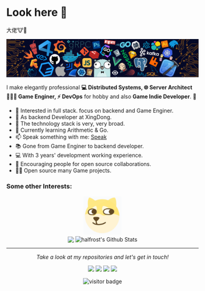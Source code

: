 # Look here 👋   
大佬:cow::beer:   

![](https://github.com/AstralAngels/AstralAngels/blob/master/icons/header_.png)

I make elegantly professional **💻 Distributed Systems, 🌐 Server Architect 👨🏻‍💻 Game Enginer, ⚡ DevOps** for hobby and also **Game Indie Developer**. 🌈    

* 🧐   Interested in full stack. focus on backend and Game Enginer.
* 💼   As backend Developer at XingDong.
* 🔭   The technology stack is very, very broad.
* 🌱   Currently learning Arithmetic & Go.
* 📫   Speak something with me: [Speak](https://support.github.com/contact/feedback?category=profile&subject=Profile+README)
* 📚   Gone from Game Enginer to backend developer.
* 💻   With 3 years' development working experience.
* 👯   Encouraging people for open source collaborations.
* ✍🏻   Open source many Game projects.

### Some other Interests:   
<p align="center">   
<a href= "https://github.com/Programming-With-Love"><img src="https://github.com/AstralAngels/AstralAngels/blob/master/icons/yongaifadain.png" height="100" width="100"/></a>
<br>
<img align="center" src="https://github-readme-stats.vercel.app/api/top-langs/?username=halfrost&hide_langs_below=1&theme=default&line_height=27" />
<img align="center" src="https://github-readme-stats.vercel.app/api?username=halfrost&show_icons=true&line_height=27" alt="halfrost's Github Stats" />
</p>

</details>
  
<hr>
<p align="center">
  <i>Take a look at my repositories and let's get in touch!</i>

<p align="center">
<a href= "https://github.com/halfrost/Halfrost-Field/"><img src="https://img.icons8.com/material-outlined/27/000000/ball-point-pen.png"/></a>
<a href= "https://www.linkedin.com/in/half-frost/"><img src="https://img.icons8.com/material-outlined/30/000000/linkedin.png"/></a>
<a href= "https://twitter.com/halffrost"><img src="https://img.icons8.com/material-outlined/30/000000/twitter.png"/></a>
<a href= "https://halfrost.com"><img src="https://img.icons8.com/material-outlined/27/000000/geography.png"/></a>
</p>

<p  align="center">
<!--<img src="https://visitor-badge.glitch.me/badge?page_id=halfrost.halfrost" alt="visitor badge"/>-->
<img src="https://visitor-badge.laobi.icu/badge?page_id=halfrost.halfrost" alt="visitor badge"/>       
</p>

</p>
